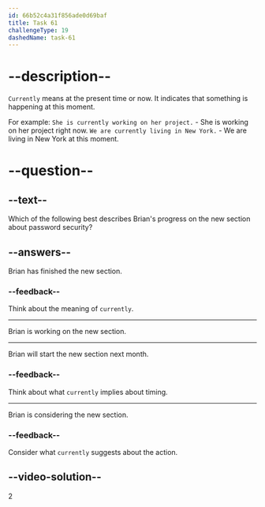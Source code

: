 ```yaml
---
id: 66b52c4a31f856ade0d69baf
title: Task 61
challengeType: 19
dashedName: task-61
---
```

# --description--

`Currently` means at the present time or now. It indicates that something is happening at this moment.

For example:
`She is currently working on her project.` - She is working on her project right now.
`We are currently living in New York.` - We are living in New York at this moment.

# --question--

## --text--

Which of the following best describes Brian's progress on the new section about password security?

## --answers--

Brian has finished the new section.

### --feedback--

Think about the meaning of `currently`.

---

Brian is working on the new section.

---

Brian will start the new section next month.

### --feedback--

Think about what `currently` implies about timing.

---

Brian is considering the new section.

### --feedback--

Consider what `currently` suggests about the action.

## --video-solution--

2
